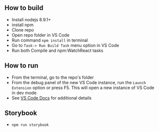 ## How to build
- Install nodejs 8.9.1+
- install npm
- Clone repo
- Open repo folder in VS Code
- Run command `npm install` in terminal
- Go to `Task-> Run Build Task` menu option in VS Code
- Run both Compile and npm:WatchReact tasks

## How to run
- From the terminal, go to the repo's folder
- From the debug panel of the new VS Code instance, run the `Launch Extension` option or press F5. This will open a new instance of VS Code in dev mode
- See [VS Code Docs](https://code.visualstudio.com/docs/extensions/developing-extensions#_launching-your-extension) for additional details

## Storybook
- `npm run storybook`
